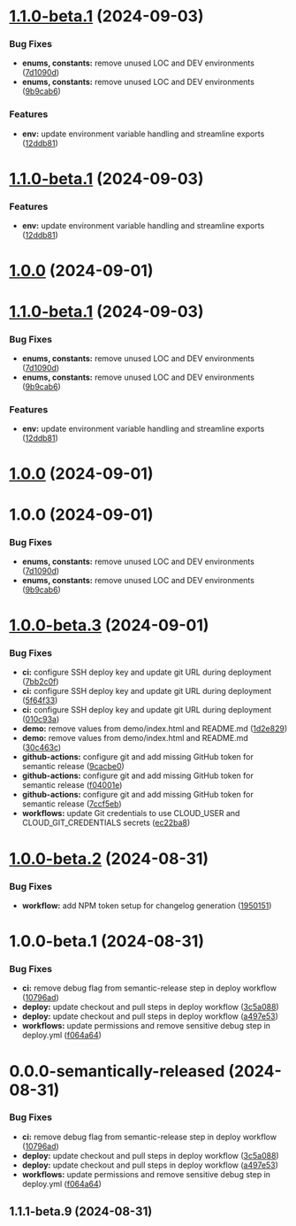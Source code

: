 # [1.1.0-beta.1](https://github.com/liquidcommerce/cloud-sdk/compare/v1.0.0...v1.1.0-beta.1) (2024-09-03)


### Bug Fixes

* **enums, constants:** remove unused LOC and DEV environments ([7d1090d](https://github.com/liquidcommerce/cloud-sdk/commit/7d1090db18bc6f169094bc019c42b38899f6b20c))
* **enums, constants:** remove unused LOC and DEV environments ([9b9cab6](https://github.com/liquidcommerce/cloud-sdk/commit/9b9cab690a8191649944acf248b2a285dd7c69ea))


### Features

* **env:** update environment variable handling and streamline exports ([12ddb81](https://github.com/liquidcommerce/cloud-sdk/commit/12ddb81c6c6b56707d30bfa742ad65956ef443ad))

# [1.1.0-beta.1](https://github.com/liquidcommerce/cloud-sdk/compare/v1.0.0-beta.4...v1.1.0-beta.1) (2024-09-03)


### Features

* **env:** update environment variable handling and streamline exports ([12ddb81](https://github.com/liquidcommerce/cloud-sdk/commit/12ddb81c6c6b56707d30bfa742ad65956ef443ad))



# [1.0.0](https://github.com/liquidcommerce/cloud-sdk/compare/v1.0.0-beta.3...v1.0.0) (2024-09-01)



# [1.1.0-beta.1](https://github.com/liquidcommerce/cloud-sdk/compare/v1.0.0...v1.1.0-beta.1) (2024-09-03)


### Bug Fixes

* **enums, constants:** remove unused LOC and DEV environments ([7d1090d](https://github.com/liquidcommerce/cloud-sdk/commit/7d1090db18bc6f169094bc019c42b38899f6b20c))
* **enums, constants:** remove unused LOC and DEV environments ([9b9cab6](https://github.com/liquidcommerce/cloud-sdk/commit/9b9cab690a8191649944acf248b2a285dd7c69ea))


### Features

* **env:** update environment variable handling and streamline exports ([12ddb81](https://github.com/liquidcommerce/cloud-sdk/commit/12ddb81c6c6b56707d30bfa742ad65956ef443ad))

# [1.0.0](https://github.com/liquidcommerce/cloud-sdk/compare/v1.0.0-beta.3...v1.0.0) (2024-09-01)




# 1.0.0 (2024-09-01)


### Bug Fixes

* **enums, constants:** remove unused LOC and DEV environments ([7d1090d](https://github.com/liquidcommerce/cloud-sdk/commit/7d1090db18bc6f169094bc019c42b38899f6b20c))
* **enums, constants:** remove unused LOC and DEV environments ([9b9cab6](https://github.com/liquidcommerce/cloud-sdk/commit/9b9cab690a8191649944acf248b2a285dd7c69ea))

# [1.0.0-beta.3](https://github.com/liquidcommerce/cloud-sdk/compare/v1.0.0-beta.2...v1.0.0-beta.3) (2024-09-01)


### Bug Fixes

* **ci:** configure SSH deploy key and update git URL during deployment ([7bb2c0f](https://github.com/liquidcommerce/cloud-sdk/commit/7bb2c0f4ed19f83a9d996eaac29e36fd9b871ca7))
* **ci:** configure SSH deploy key and update git URL during deployment ([5f64f33](https://github.com/liquidcommerce/cloud-sdk/commit/5f64f3384eafe5f6befc68a1808257bffbe9fd45))
* **ci:** configure SSH deploy key and update git URL during deployment ([010c93a](https://github.com/liquidcommerce/cloud-sdk/commit/010c93ac52cc6de862068c2b73765da7e45f1399))
* **demo:** remove values from demo/index.html and README.md ([1d2e829](https://github.com/liquidcommerce/cloud-sdk/commit/1d2e8297f8053a2745826b6eaddd48528972f0f3))
* **demo:** remove values from demo/index.html and README.md ([30c463c](https://github.com/liquidcommerce/cloud-sdk/commit/30c463c59a50397cfdd6457dd6f8fb440ed708d2))
* **github-actions:** configure git and add missing GitHub token for semantic release ([9cacbe0](https://github.com/liquidcommerce/cloud-sdk/commit/9cacbe0df43f1867b367d7092b1cc2b5a968fe09))
* **github-actions:** configure git and add missing GitHub token for semantic release ([f04001e](https://github.com/liquidcommerce/cloud-sdk/commit/f04001e43f7011c504024a54773fef6a755670f7))
* **github-actions:** configure git and add missing GitHub token for semantic release ([7ccf5eb](https://github.com/liquidcommerce/cloud-sdk/commit/7ccf5ebae8ecc65c774b17c8cadd1e4f16cd75ee))
* **workflows:** update Git credentials to use CLOUD_USER and CLOUD_GIT_CREDENTIALS secrets ([ec22ba8](https://github.com/liquidcommerce/cloud-sdk/commit/ec22ba8f47d740b894c5e81bb1329879e3646d7a))

# [1.0.0-beta.2](https://github.com/liquidcommerce/cloud-sdk/compare/v1.0.0-beta.1...v1.0.0-beta.2) (2024-08-31)


### Bug Fixes

* **workflow:** add NPM token setup for changelog generation ([1950151](https://github.com/liquidcommerce/cloud-sdk/commit/1950151ead881f09ff9845823d68e0b5810cbb6c))

# 1.0.0-beta.1 (2024-08-31)


### Bug Fixes

* **ci:** remove debug flag from semantic-release step in deploy workflow ([10796ad](https://github.com/liquidcommerce/cloud-sdk/commit/10796adf7f4543f87698e0de15c3ce20f1a4df6e))
* **deploy:** update checkout and pull steps in deploy workflow ([3c5a088](https://github.com/liquidcommerce/cloud-sdk/commit/3c5a088affb804817ab4f056c59f380466ea70d5))
* **deploy:** update checkout and pull steps in deploy workflow ([a497e53](https://github.com/liquidcommerce/cloud-sdk/commit/a497e535f6b565a6b584c6bba18dbb12b4c886cd))
* **workflows:** update permissions and remove sensitive debug step in deploy.yml ([f064a64](https://github.com/liquidcommerce/cloud-sdk/commit/f064a64db2810906384ed9bb63f10fb47a7cc8da))

# 0.0.0-semantically-released (2024-08-31)


### Bug Fixes

* **ci:** remove debug flag from semantic-release step in deploy workflow ([10796ad](https://github.com/liquidcommerce/cloud-sdk/commit/10796adf7f4543f87698e0de15c3ce20f1a4df6e))
* **deploy:** update checkout and pull steps in deploy workflow ([3c5a088](https://github.com/liquidcommerce/cloud-sdk/commit/3c5a088affb804817ab4f056c59f380466ea70d5))
* **deploy:** update checkout and pull steps in deploy workflow ([a497e53](https://github.com/liquidcommerce/cloud-sdk/commit/a497e535f6b565a6b584c6bba18dbb12b4c886cd))
* **workflows:** update permissions and remove sensitive debug step in deploy.yml ([f064a64](https://github.com/liquidcommerce/cloud-sdk/commit/f064a64db2810906384ed9bb63f10fb47a7cc8da))



## 1.1.1-beta.9 (2024-08-31)
